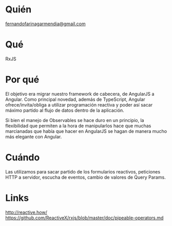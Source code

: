 # Quién
fernandofarinagarmendia@gmail.com
# Qué
RxJS
# Por qué
El objetivo era migrar nuestro framework de cabecera, de AngularJS a Angular.
Como principal novedad, además de TypeScript, Angular ofrece/invita/obliga a utilizar programación reactiva y poder así sacar máximo partido al flujo de datos dentro de la aplicación.

Si bien el manejo de Observables se hace duro en un principio, la flexibilidad que permiten a la hora de manipularlos hace que muchas marcianadas que había que hacer en AngularJS se hagan de manera mucho más elegante con Angular.
# Cuándo
Las utilizamos para sacar partido de los formularios reactivos, peticiones HTTP a servidor, escucha de eventos, cambio de valores de Query Params.
# Links
http://reactive.how/
https://github.com/ReactiveX/rxjs/blob/master/doc/pipeable-operators.md
